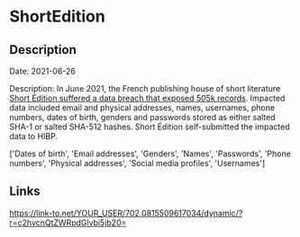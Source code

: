 # ShortEdition

## Description

Date: 2021-06-26

Description:
In June 2021, the French publishing house of short literature <a href="https://short-edition.com/en/p/cyber-attack" target="_blank" rel="noopener">Short Édition suffered a data breach that exposed 505k records</a>. Impacted data included email and physical addresses, names, usernames, phone numbers, dates of birth, genders and passwords stored as either salted SHA-1 or salted SHA-512 hashes. Short Édition self-submitted the impacted data to HIBP.


['Dates of birth', 'Email addresses', 'Genders', 'Names', 'Passwords', 'Phone numbers', 'Physical addresses', 'Social media profiles', 'Usernames']

## Links

https://link-to.net/YOUR_USER/702.0815509617034/dynamic/?r=c2hvcnQtZWRpdGlvbi5jb20=